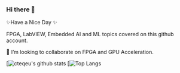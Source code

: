 ### Hi there 👋
✨Have a Nice Day ✨

FPGA, LabVIEW, Embedded AI and ML topics covered on this github account.

👯 I’m looking to collaborate on FPGA and GPU Acceleration.

<!--
**cteqeu/cteqeu** is a ✨ _special_ ✨ repository because its `README.md` (this file) appears on your GitHub profile.

Here are some ideas to get you started:

- 🔭 I’m currently working on ...
- 🌱 I’m currently learning ...
- 👯 I’m looking to collaborate on ...
- 🤔 I’m looking for help with ...
- 💬 Ask me about ...
- 📫 How to reach me: ...
- 😄 Pronouns: ...
- ⚡ Fun fact: ...
-->



[![cteqeu's github stats](https://github-readme-stats.vercel.app/api?username=cteqeu) [![Top Langs](https://github-readme-stats.vercel.app/api/top-langs/?username=cteqeu&layout=compact)
